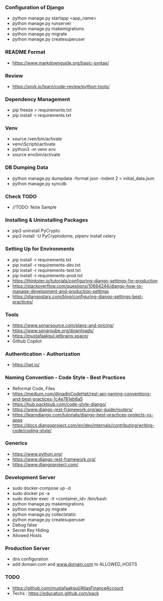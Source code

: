### Configuration of Django
 * python manage.py startapp <app_name>
 * python manage.py runserver
 * python manage.py makemigrations
 * python manage.py migrate
 * python manage.py createsuperuser

### README Format
 * https://www.markdownguide.org/basic-syntax/

### Review
 * https://snyk.io/learn/code-review/python-tools/

### Dependency Management
 * pip freeze > requirements.txt
 * pip install -r requirements.txt

### Venv
 * source /ven/bin/activate
 * venv\Scripts\activate
 * python3 -m venv env
 * source env/bin/activate

### DB Dumping Data
 * python manage.py dumpdata -format json -indent 2 > initial_data.json
 * python manage.py syncdb

### Check TODO
 * //TODO: Note Sample

### Installing & Uninstalling Packages
 * pip3 uninstall PyCrypto
 * pip3 install -U PyCryptodome, pipenv install celery

### Setting Up for Environments
 * pip install -r requirements.txt
 * pip install -r requirements-dev.txt
 * pip install -r requirements-test.txt
 * pip install -r requirements-prod.txt
 * https://thinkster.io/tutorials/configuring-django-settings-for-production
 * https://stackoverflow.com/questions/10664244/django-how-to-manage-development-and-production-settings
 * https://djangostars.com/blog/configuring-django-settings-best-practices/

### Tools
 * https://www.sonarsource.com/plans-and-pricing/
 * https://www.sonarqube.org/downloads/
 * https://mustafaakgul.jetbrains.space/
 * Github Copilot

### Authentication - Authorization
 * https://jwt.io/

### Naming Convention - Code Style - Best Practices
 * Reformat Code, Files
 * https://medium.com/@nadinCodeHat/rest-api-naming-conventions-and-best-practices-1c4e781eb6a5
 * https://hub.packtpub.com/code-style-django/
 * https://www.django-rest-framework.org/api-guide/routers/
 * https://learndjango.com/tutorials/django-best-practices-projects-vs-apps
 * https://docs.djangoproject.com/en/dev/internals/contributing/writing-code/coding-style/

### Generics
 * https://www.python.org/
 * https://www.django-rest-framework.org/
 * https://www.djangoproject.com/

### Development Server
 * sudo docker-compose up -d
 * sudo docker ps -a
 * sudo docker exec -it <container_id> /bin/bash
 * python manage.py makemigrations
 * python manage.py migrate
 * python manage.py collectstatic
 * python manage.py createsuperuser
 * Debug false
 * Secret Key Hiding
 * Allowed Hosts

### Production Server
 * dns configuration
 * add domain.com and www.domain.com to ALLOWED_HOSTS

### TODO
 * https://github.com/mustafaakgul/AtlasFinanceAccount
 * Techs : https://education.github.com/pack